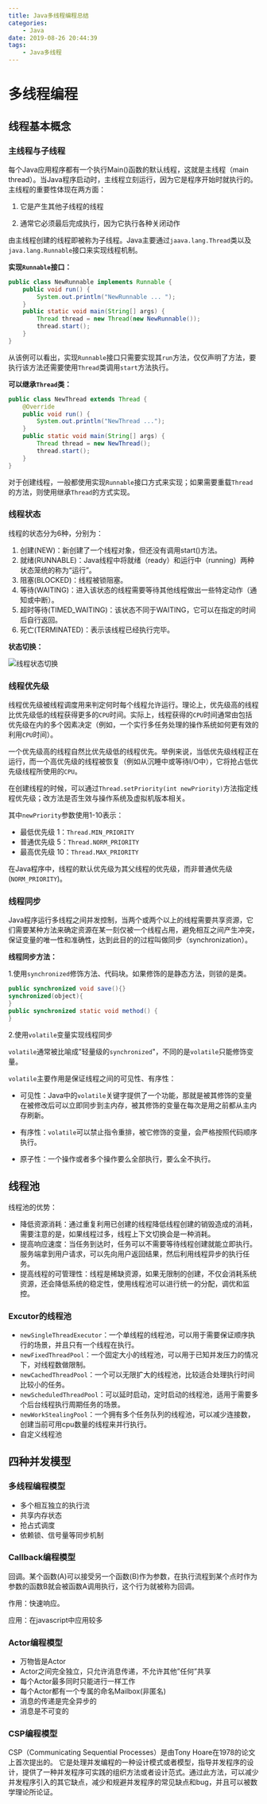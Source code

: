 ```yaml
---
title: Java多线程编程总结
categories: 
    - Java
date: 2019-08-26 20:44:39
tags:
    - Java多线程
---
```


# 多线程编程

## 线程基本概念

### 主线程与子线程

每个Java应用程序都有一个执行Main()函数的默认线程，这就是主线程（main thread）。当Java程序启动时，主线程立刻运行，因为它是程序开始时就执行的。主线程的重要性体现在两方面：

1. 它是产生其他子线程的线程

2. 通常它必须最后完成执行，因为它执行各种关闭动作

由主线程创建的线程即被称为子线程。Java主要通过`jaava.lang.Thread`类以及`java.lang.Runnable`接口来实现线程机制。

**实现`Runnable`接口：**

```java
public class NewRunnable implements Runnable {
    public void run() {
        System.out.println("NewRunnable ... ");
    }
    public static void main(String[] args) {
        Thread thread = new Thread(new NewRunnable());
        thread.start();
    }
}

```

从该例可以看出，实现`Runnable`接口只需要实现其`run`方法，仅仅声明了方法，要执行该方法还需要使用`Thread`类调用`start`方法执行。

**可以继承`Thread`类：**

```java
public class NewThread extends Thread {
    @Override
    public void run() {
        System.out.println("NewThread ...");
    }
    public static void main(String[] args) {
        Thread thread = new NewThread();
        thread.start();
    }
}
```

对于创建线程，一般都使用实现`Runnable`接口方式来实现；如果需要重载`Thread`的方法，则使用继承`Thread`的方式实现。

### 线程状态

线程的状态分为6种，分别为：

1. 创建(NEW)：新创建了一个线程对象，但还没有调用start()方法。
2. 就绪(RUNNABLE)：Java线程中将就绪（ready）和运行中（running）两种状态笼统的称为“运行”。
3. 阻塞(BLOCKED)：线程被锁阻塞。
4. 等待(WAITING)：进入该状态的线程需要等待其他线程做出一些特定动作（通知或中断）。
5. 超时等待(TIMED_WAITING)：该状态不同于WAITING，它可以在指定的时间后自行返回。
6. 死亡(TERMINATED)：表示该线程已经执行完毕。

**状态切换：**

![线程状态切换](https://static.jiangliuhong.top/blogimg/tools/%E7%BA%BF%E7%A8%8B%E5%88%87%E6%8D%A2.png)

### 线程优先级

线程优先级被线程调度用来判定何时每个线程允许运行。理论上，优先级高的线程比优先级低的线程获得更多的`CPU`时间。实际上，线程获得的`CPU`时间通常由包括优先级在内的多个因素决定（例如，一个实行多任务处理的操作系统如何更有效的利用`CPU`时间）。

一个优先级高的线程自然比优先级低的线程优先。举例来说，当低优先级线程正在运行，而一个高优先级的线程被恢复（例如从沉睡中或等待I/O中），它将抢占低优先级线程所使用的`CPU`。

在创建线程的时候，可以通过`Thread.setPriority(int newPriority)`方法指定线程优先级；改方法是否生效与操作系统及虚拟机版本相关。

其中`newPriority`参数使用1-10表示：

- 最低优先级 1：`Thread.MIN_PRIORITY`
- 普通优先级 5：`Thread.NORM_PRIORITY`
- 最高优先级 10：`Thread.MAX_PRIORITY`

在Java程序中，线程的默认优先级为其父线程的优先级，而非普通优先级(`NORM_PRIORITY`)。

### 线程同步

Java程序运行多线程之间并发控制，当两个或两个以上的线程需要共享资源，它们需要某种方法来确定资源在某一刻仅被一个线程占用，避免相互之间产生冲突，保证变量的唯一性和准确性，达到此目的的过程叫做同步（synchronization）。

**线程同步方法：**

1.使用`synchronized`修饰方法、代码块。如果修饰的是静态方法，则锁的是类。

```java
public synchronized void save(){}
synchronized(object){ 
}
public synchronized static void method() {
}
```

2.使用`volatile`变量实现线程同步

`volatile`通常被比喻成"轻量级的`synchronized`"，不同的是`volatile`只能修饰变量。

`volatile`主要作用是保证线程之间的可见性、有序性：

- 可见性：Java中的`volatile`关键字提供了一个功能，那就是被其修饰的变量在被修改后可以立即同步到主内存，被其修饰的变量在每次是用之前都从主内存刷新。
- 有序性：`volatile`可以禁止指令重排，被它修饰的变量，会严格按照代码顺序执行。

- 原子性：一个操作或者多个操作要么全部执行，要么全不执行。

## 线程池

线程池的优势：

- 降低资源消耗：通过重复利用已创建的线程降低线程创建的销毁造成的消耗，需要注意的是，如果线程过多，线程上下文切换会是一种消耗。
- 提高响应速度：当任务到达时，任务可以不需要等待线程创建就能立即执行。服务端拿到用户请求，可以先向用户返回结果，然后利用线程异步的执行任务。
- 提高线程的可管理性：线程是稀缺资源，如果无限制的创建，不仅会消耗系统资源，还会降低系统的稳定性，使用线程池可以进行统一的分配，调优和监控。

### Excutor的线程池

- `newSingleThreadExecutor`：一个单线程的线程池，可以用于需要保证顺序执行的场景，并且只有一个线程在执行。
- `newFixedThreadPool`：一个固定大小的线程池，可以用于已知并发压力的情况下，对线程数做限制。
- `newCachedThreadPool`：一个可以无限扩大的线程池，比较适合处理执行时间比较小的任务。
- `newScheduledThreadPool`：可以延时启动，定时启动的线程池，适用于需要多个后台线程执行周期任务的场景。
- `newWorkStealingPool`：一个拥有多个任务队列的线程池，可以减少连接数，创建当前可用cpu数量的线程来并行执行。
- 自定义线程池

## 四种并发模型

### 多线程编程模型

- 多个相互独立的执行流
- 共享内存状态
- 抢占式调度
- 依赖锁、信号量等同步机制

### Callback编程模型

回调。某个函数(A)可以接受另一个函数(B)作为参数，在执行流程到某个点时作为参数的函数B就会被函数A调用执行，这个行为就被称为回调。

作用：快速响应。

应用：在javascript中应用较多

### Actor编程模型

- 万物皆是Actor
- Actor之间完全独立，只允许消息传递，不允许其他”任何”共享
-  每个Actor最多同时只能进行一样工作
-  每个Actor都有一个专属的命名Mailbox(非匿名)
-  消息的传递是完全异步的
- 消息是不可变的

### CSP编程模型

CSP（Communicating Sequential Processes）是由Tony Hoare在1978的论文上首次提出的。 它是处理并发编程的一种设计模式或者模型，指导并发程序的设计，提供了一种并发程序可实践的组织方法或者设计范式。通过此方法，可以减少并发程序引入的其它缺点，减少和规避并发程序的常见缺点和bug，并且可以被数学理论所论证。